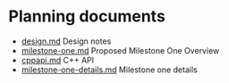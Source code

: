 # Planning documents

* [design.md](design.md) Design notes
* [milestone-one.md](milestone-one.md) Proposed Milestone One Overview
* [cppapi.md](cppapi.md) C++ API
* [milestone-one-details.md](generated/milestone-one-details.md) Milestone one details

